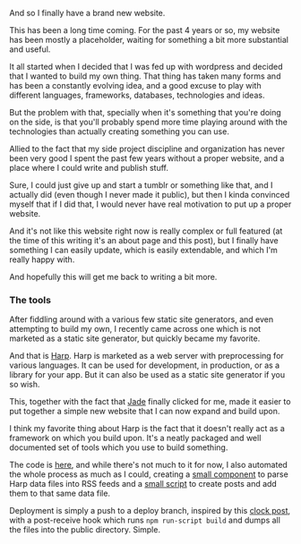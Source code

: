 And so I finally have a brand new website.

This has been a long time coming. For the past 4 years or so, my website
has been mostly a placeholder, waiting for something a bit more
substantial and useful.

It all started when I decided that I was fed up with wordpress and
decided that I wanted to build my own thing. That thing has taken many
forms and has been a constantly evolving idea, and a good excuse to play
with different languages, frameworks, databases, technologies and ideas.

But the problem with that, specially when it's something that you're
doing on the side, is that you'll probably spend more time playing
around with the technologies than actually creating something you can
use.

Allied to the fact that my side project discipline and organization has
never been very good I spent the past few years without a proper
website, and a place where I could write and publish stuff.

Sure, I could just give up and start a tumblr or something like that,
and I actually did (even though I never made it public), but then I
kinda convinced myself that if I did that, I would never have real
motivation to put up a proper website.

And it's not like this website right now is really complex or full
featured (at the time of this writing it's an about page and this post),
but I finally have something I can easily update, which is easily
extendable, and which I'm really happy with.

And hopefully this will get me back to writing a bit more.

### The tools

After fiddling around with a various few static site generators, and
even attempting to build my own, I recently came across one which is not
marketed as a static site generator, but quickly became my favorite.

And that is [Harp](http://harpjs.com/). Harp is marketed as a web server
with preprocessing for various languages. It can be used for
development, in production, or as a library for your app. But it can
also be used as a static site generator if you so wish.

This, together with the fact that [Jade](http://jade-lang.com/)
finally clicked for me, made it easier to put together a simple new
website that I can now expand and build upon.

I think my favorite thing about Harp is the fact that it doesn't really
act as a framework on which you build upon. It's a neatly packaged and
well documented set of tools which you use to build something.

The code is [here](https://github.com/trodrigues/trodrigues.net), and
while there's not much to it for now, I also automated the whole process
as much as I could, creating a [small component](https://github.com/trodrigues/json2rss)
to parse Harp data files into RSS feeds and a [small script](https://github.com/trodrigues/trodrigues.net/blob/master/bin/makepost.js)
to create posts and add them to that same data file.

Deployment is simply a push to a deploy branch, inspired by this [clock
post](http://clock.co.uk/tech-blogs/deploying-nodejs-apps), with a
post-receive hook which runs `npm run-script build` and dumps all the
files into the public directory. Simple.
